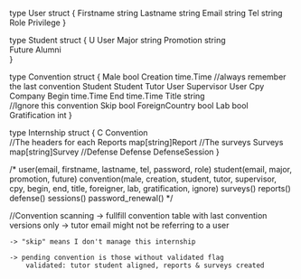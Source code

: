 type User struct {
	Firstname string
	Lastname  string
	Email     string
	Tel       string
	Role Privilege
}

type Student struct {
	U User
	Major string
	Promotion string		
	Future         Alumni		
}

type Convention struct {
	Male       bool
	Creation   time.Time //always remember the last convention
	Student    Student
	Tutor      User
	Supervisor User
	Cpy        Company
	Begin      time.Time
	End        time.Time
	Title      string	
	//Ignore this convention
	Skip           bool
	ForeignCountry bool
	Lab            bool
	Gratification  int
}

type Internship struct {
	C Convention	
	//The headers for each
	Reports map[string]Report
	//The surveys
	Surveys map[string]Survey
	//Defense
	Defense DefenseSession
}

/*
user(email, firstname, lastname, tel, password, role)
student(email, major, promotion, future)
convention(male, creation, student, tutor, supervisor, cpy, begin, end, title, foreigner, lab, gratification, ignore)
surveys()
reports()
defense()
sessions()
password_renewal()
*/

//Convention scanning
-> fullfill convention table with last convention versions only
	-> tutor email might not be referring to a user

	-> "skip" means I don't manage this internship

	-> pending convention is those without validated flag
		validated: tutor student aligned, reports & surveys created


